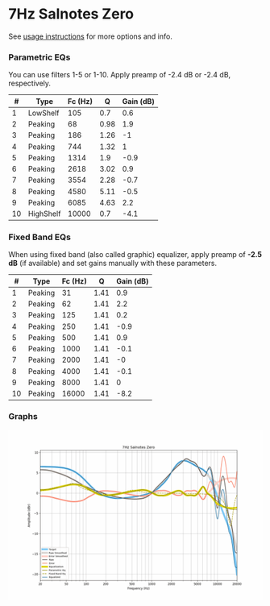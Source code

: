 # 7Hz Salnotes Zero
See [usage instructions](https://github.com/jaakkopasanen/AutoEq#usage) for more options and info.

### Parametric EQs
You can use filters 1-5 or 1-10. Apply preamp of -2.4 dB or -2.4 dB, respectively.

|   # | Type      |   Fc (Hz) |    Q |   Gain (dB) |
|-----|-----------|-----------|------|-------------|
|   1 | LowShelf  |       105 | 0.7  |         0.6 |
|   2 | Peaking   |        68 | 0.98 |         1.9 |
|   3 | Peaking   |       186 | 1.26 |        -1   |
|   4 | Peaking   |       744 | 1.32 |         1   |
|   5 | Peaking   |      1314 | 1.9  |        -0.9 |
|   6 | Peaking   |      2618 | 3.02 |         0.9 |
|   7 | Peaking   |      3554 | 2.28 |        -0.7 |
|   8 | Peaking   |      4580 | 5.11 |        -0.5 |
|   9 | Peaking   |      6085 | 4.63 |         2.2 |
|  10 | HighShelf |     10000 | 0.7  |        -4.1 |

### Fixed Band EQs
When using fixed band (also called graphic) equalizer, apply preamp of **-2.5 dB** (if available) and set gains manually with these parameters.

|   # | Type    |   Fc (Hz) |    Q |   Gain (dB) |
|-----|---------|-----------|------|-------------|
|   1 | Peaking |        31 | 1.41 |         0.9 |
|   2 | Peaking |        62 | 1.41 |         2.2 |
|   3 | Peaking |       125 | 1.41 |         0.2 |
|   4 | Peaking |       250 | 1.41 |        -0.9 |
|   5 | Peaking |       500 | 1.41 |         0.9 |
|   6 | Peaking |      1000 | 1.41 |        -0.1 |
|   7 | Peaking |      2000 | 1.41 |        -0   |
|   8 | Peaking |      4000 | 1.41 |        -0.1 |
|   9 | Peaking |      8000 | 1.41 |         0   |
|  10 | Peaking |     16000 | 1.41 |        -8.2 |

### Graphs
![](./7Hz%20Salnotes%20Zero.png)
